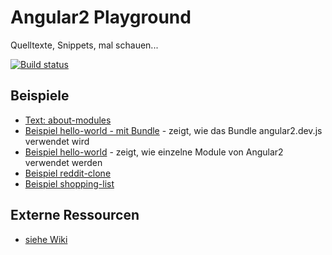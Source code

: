 # Angular2 Playground
Quelltexte, Snippets, mal schauen...

[![Build status](https://api.travis-ci.org/Angular2Buch/code.svg)](https://travis-ci.org/Angular2Buch/code)

## Beispiele

* [Text: about-modules](about-modules)
* [Beispiel hello-world - mit Bundle](hello-world-bundle) - zeigt, wie das Bundle angular2.dev.js verwendet wird
* [Beispiel hello-world](hello-world) - zeigt, wie einzelne Module von Angular2 verwendet werden
* [Beispiel reddit-clone](reddit-clone)
* [Beispiel shopping-list](shopping-list)

## Externe Ressourcen

* [siehe Wiki](https://github.com/Angular2Buch/code/wiki)
